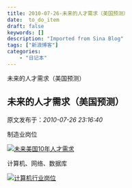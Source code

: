 ```yaml
---
title: 2010-07-26-未来的人才需求（美国预测）
date:  to_do_item
draft: false
keywords: []
description: "Imported from Sina Blog"
tags: ["新浪博客"]
categories: 
    - "日记本"
---
```

未来的人才需求（美国预测）
## 未来的人才需求（美国预测）

 原文发布于：*2010-07-26 23:16:40*

制造业岗位

[![未来美国10年人才需求](https&#58;//lpqaaa.bay.livefilestore.com/y1m-aOX8N56v4U__DsfQnZBbjr4IaY6GNHAK4WIjMT-QyhYzwFBvbUy7iaLdEvPkXLWsoQGuUt0eFUKk7xEt99LowAMrq0mCnsXPuRYCsG5FP75APC8ylwfWybfzlIFFjZxsKjoKy2mCofNXWKtbvdEfQ/%E6%9C%AA%E6%9D%A5%E7%BE%8E%E5%9B%BD10%E5%B9%B4%E4%BA%BA%E6%89%8D%E9%9C%80%E6%B1%82_thumb[2].jpg?download&amp;psid=1)](https&#58;//lpqaaa.bay.livefilestore.com/y1m0DGisN3haiXfZxfTTldOIRTvqVR4WHz5wTHGL0WO-jeSlVXO8MBPeceGPVyvrk210YuzTkCVKJAzSDnlkDssyczXVVYmE4Kr6Rn2XqHUDXiTMFZoavlZ6NlXA0P1aX2L8Azk111ZQ5--TDcD5np4vA/%E6%9C%AA%E6%9D%A5%E7%BE%8E%E5%9B%BD10%E5%B9%B4%E4%BA%BA%E6%89%8D%E9%9C%80%E6%B1%82[4].jpg?download&amp;psid=1)

计算机、网络、数据库

[![计算机行业岗位](https&#58;//lpqaaa.bay.livefilestore.com/y1miDAGFT5CjZE6PIJExNClwxTpiYaTMP1crfJUzawCt9OqXeW6pfz-za-8GnjGAB2plXbEqmf7vHEj5JljppJf4nbxgDFqcYHvBDnyuBVsUIrAUXOsR5wPQe8ygNvWEsaEWGYdA69ELZPRjV4nrS274A/%E8%AE%A1%E7%AE%97%E6%9C%BA%E8%A1%8C%E4%B8%9A%E5%B2%97%E4%BD%8D_thumb[8].jpg?download&amp;psid=1)](https&#58;//lpqaaa.bay.livefilestore.com/y1mnuVQOGmf30EyJMs-a48nuw-8fxA_QdAKBnQvA_cVSzelt-nTj5Me2ZIKaORH-3waUCyy8kJk3Tz5oEdntkwYQ9TuRSnVTNGnAUEK3euEXq4Uxl5UFEbkuR1B5qGSkHbZRP_12CuFrlEbBBUm3CNZyw/%E8%AE%A1%E7%AE%97%E6%9C%BA%E8%A1%8C%E4%B8%9A%E5%B2%97%E4%BD%8D[10].jpg?download&amp;psid=1)


